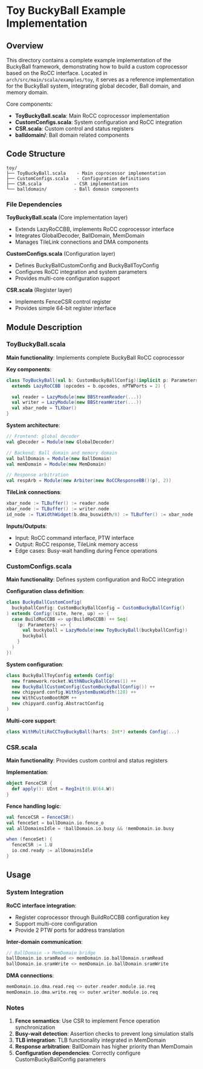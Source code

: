 # Toy BuckyBall Example Implementation

## Overview

This directory contains a complete example implementation of the BuckyBall framework, demonstrating how to build a custom coprocessor based on the RoCC interface. Located in `arch/src/main/scala/examples/toy`, it serves as a reference implementation for the BuckyBall system, integrating global decoder, Ball domain, and memory domain.

Core components:
- **ToyBuckyBall.scala**: Main RoCC coprocessor implementation
- **CustomConfigs.scala**: System configuration and RoCC integration
- **CSR.scala**: Custom control and status registers
- **balldomain/**: Ball domain related components

## Code Structure

```
toy/
├── ToyBuckyBall.scala    - Main coprocessor implementation
├── CustomConfigs.scala   - Configuration definitions
├── CSR.scala            - CSR implementation
└── balldomain/          - Ball domain components
```

### File Dependencies

**ToyBuckyBall.scala** (Core implementation layer)
- Extends LazyRoCCBB, implements RoCC coprocessor interface
- Integrates GlobalDecoder, BallDomain, MemDomain
- Manages TileLink connections and DMA components

**CustomConfigs.scala** (Configuration layer)
- Defines BuckyBallCustomConfig and BuckyBallToyConfig
- Configures RoCC integration and system parameters
- Provides multi-core configuration support

**CSR.scala** (Register layer)
- Implements FenceCSR control register
- Provides simple 64-bit register interface

## Module Description

### ToyBuckyBall.scala

**Main functionality**: Implements complete BuckyBall RoCC coprocessor

**Key components**:

```scala
class ToyBuckyBall(val b: CustomBuckyBallConfig)(implicit p: Parameters)
  extends LazyRoCCBB (opcodes = b.opcodes, nPTWPorts = 2) {

  val reader = LazyModule(new BBStreamReader(...))
  val writer = LazyModule(new BBStreamWriter(...))
  val xbar_node = TLXbar()
}
```

**System architecture**:
```scala
// Frontend: global decoder
val gDecoder = Module(new GlobalDecoder)

// Backend: Ball domain and memory domain
val ballDomain = Module(new BallDomain)
val memDomain = Module(new MemDomain)

// Response arbitration
val respArb = Module(new Arbiter(new RoCCResponseBB()(p), 2))
```

**TileLink connections**:
```scala
xbar_node := TLBuffer() := reader.node
xbar_node := TLBuffer() := writer.node
id_node := TLWidthWidget(b.dma_buswidth/8) := TLBuffer() := xbar_node
```

**Inputs/Outputs**:
- Input: RoCC command interface, PTW interface
- Output: RoCC response, TileLink memory access
- Edge cases: Busy-wait handling during Fence operations

### CustomConfigs.scala

**Main functionality**: Defines system configuration and RoCC integration

**Configuration class definition**:
```scala
class BuckyBallCustomConfig(
  buckyballConfig: CustomBuckyBallConfig = CustomBuckyBallConfig()
) extends Config((site, here, up) => {
  case BuildRoCCBB => up(BuildRoCCBB) ++ Seq(
    (p: Parameters) => {
      val buckyball = LazyModule(new ToyBuckyBall(buckyballConfig))
      buckyball
    }
  )
})
```

**System configuration**:
```scala
class BuckyBallToyConfig extends Config(
  new framework.rocket.WithNBuckyBallCores(1) ++
  new BuckyBallCustomConfig(CustomBuckyBallConfig()) ++
  new chipyard.config.WithSystemBusWidth(128) ++
  new WithCustomBootROM ++
  new chipyard.config.AbstractConfig
)
```

**Multi-core support**:
```scala
class WithMultiRoCCToyBuckyBall(harts: Int*) extends Config(...)
```

### CSR.scala

**Main functionality**: Provides custom control and status registers

**Implementation**:
```scala
object FenceCSR {
  def apply(): UInt = RegInit(0.U(64.W))
}
```

**Fence handling logic**:
```scala
val fenceCSR = FenceCSR()
val fenceSet = ballDomain.io.fence_o
val allDomainsIdle = !ballDomain.io.busy && !memDomain.io.busy

when (fenceSet) {
  fenceCSR := 1.U
  io.cmd.ready := allDomainsIdle
}
```

## Usage

### System Integration

**RoCC interface integration**:
- Register coprocessor through BuildRoCCBB configuration key
- Support multi-core configuration
- Provide 2 PTW ports for address translation

**Inter-domain communication**:
```scala
// BallDomain -> MemDomain bridge
ballDomain.io.sramRead <> memDomain.io.ballDomain.sramRead
ballDomain.io.sramWrite <> memDomain.io.ballDomain.sramWrite
```

**DMA connections**:
```scala
memDomain.io.dma.read.req <> outer.reader.module.io.req
memDomain.io.dma.write.req <> outer.writer.module.io.req
```

### Notes

1. **Fence semantics**: Use CSR to implement Fence operation synchronization
2. **Busy-wait detection**: Assertion checks to prevent long simulation stalls
3. **TLB integration**: TLB functionality integrated in MemDomain
4. **Response arbitration**: BallDomain has higher priority than MemDomain
5. **Configuration dependencies**: Correctly configure CustomBuckyBallConfig parameters
